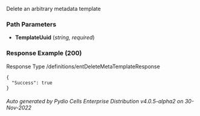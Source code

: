 






 
Delete an arbitrary metadata template  


### Path Parameters

 - **TemplateUuid** (_string, required_) 




### Response Example (200)
Response Type /definitions/entDeleteMetaTemplateResponse

```
{
  "Success": true
}
```




###### Auto generated by Pydio Cells Enterprise Distribution v4.0.5-alpha2 on 30-Nov-2022
